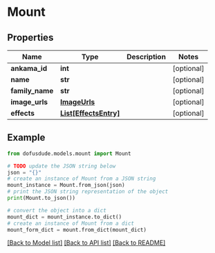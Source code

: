 # Mount


## Properties

Name | Type | Description | Notes
------------ | ------------- | ------------- | -------------
**ankama_id** | **int** |  | [optional] 
**name** | **str** |  | [optional] 
**family_name** | **str** |  | [optional] 
**image_urls** | [**ImageUrls**](ImageUrls.md) |  | [optional] 
**effects** | [**List[EffectsEntry]**](EffectsEntry.md) |  | [optional] 

## Example

```python
from dofusdude.models.mount import Mount

# TODO update the JSON string below
json = "{}"
# create an instance of Mount from a JSON string
mount_instance = Mount.from_json(json)
# print the JSON string representation of the object
print(Mount.to_json())

# convert the object into a dict
mount_dict = mount_instance.to_dict()
# create an instance of Mount from a dict
mount_form_dict = mount.from_dict(mount_dict)
```
[[Back to Model list]](../README.md#documentation-for-models) [[Back to API list]](../README.md#documentation-for-api-endpoints) [[Back to README]](../README.md)


